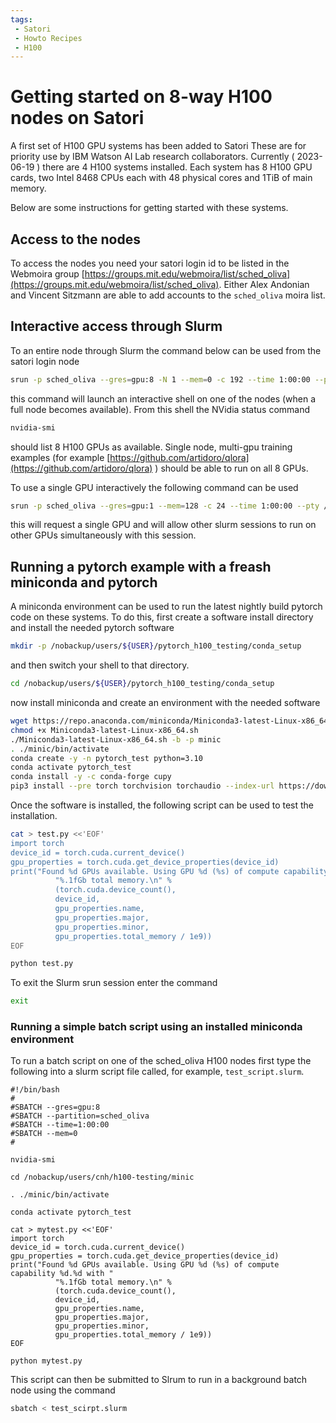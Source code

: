 ```yaml
---
tags:
 - Satori
 - Howto Recipes
 - H100
---
```

# Getting started on 8-way H100 nodes on Satori

A first set of H100 GPU systems has been added to Satori 
These are for priority use by IBM Watson AI Lab research collaborators.
Currently ( 2023-06-19 ) there are 4 H100 systems installed. 
Each system has 8 H100 GPU cards, two Intel 8468 CPUs each with
48 physical cores and 1TiB of main memory.

Below are some instructions for getting started with these systems. 


## Access to the nodes

To access the nodes you need your satori login id to be listed in the Webmoira 
group [https://groups.mit.edu/webmoira/list/sched_oliva](https://groups.mit.edu/webmoira/list/sched_oliva). 
Either Alex Andonian and Vincent Sitzmann are able to add accounts to the `sched_oliva` moira list.

## Interactive access through Slurm

To an entire node through Slurm the command below can be used from the satori login node

```bash
srun -p sched_oliva --gres=gpu:8 -N 1 --mem=0 -c 192 --time 1:00:00 --pty /bin/bash
```

this command will launch an interactive shell on one of the nodes (when a full node becomes available). 
From this shell the NVidia status command 
```bash
nvidia-smi
```
should list 8 H100 GPUs as available. Single node, multi-gpu training examples (for example
[https://github.com/artidoro/qlora](https://github.com/artidoro/qlora) ) should be able to run 
on all 8 GPUs. 

To use a single GPU interactively the following command can be used
```bash
srun -p sched_oliva --gres=gpu:1 --mem=128 -c 24 --time 1:00:00 --pty /bin/bash
```

this will request a single GPU and will allow other slurm sessions to run on other GPUs 
simultaneously with this session.

## Running a pytorch example with a freash miniconda and pytorch

A miniconda environment can be used to run the latest nightly build pytorch code on these 
systems. To do this, first create a software install directory and install the needed pytorch software

```bash
mkdir -p /nobackup/users/${USER}/pytorch_h100_testing/conda_setup
```

and then switch your shell to that directory.
```bash
cd /nobackup/users/${USER}/pytorch_h100_testing/conda_setup
```

now install miniconda and create an environment with the needed software
```bash
wget https://repo.anaconda.com/miniconda/Miniconda3-latest-Linux-x86_64.sh 
chmod +x Miniconda3-latest-Linux-x86_64.sh
./Miniconda3-latest-Linux-x86_64.sh -b -p minic
. ./minic/bin/activate 
conda create -y -n pytorch_test python=3.10
conda activate pytorch_test                          
conda install -y -c conda-forge cupy
pip3 install --pre torch torchvision torchaudio --index-url https://download.pytorch.org/whl/nightly/cu121
```

Once the software is installed, the following script can be used to test the installation.
```bash
cat > test.py <<'EOF'
import torch
device_id = torch.cuda.current_device()
gpu_properties = torch.cuda.get_device_properties(device_id)
print("Found %d GPUs available. Using GPU %d (%s) of compute capability %d.%d with "
          "%.1fGb total memory.\n" % 
          (torch.cuda.device_count(),
          device_id,
          gpu_properties.name,
          gpu_properties.major,
          gpu_properties.minor,
          gpu_properties.total_memory / 1e9))
EOF

python test.py
```

To exit the Slurm srun session enter the command
```bash
exit
```


### Running a simple batch script using an installed miniconda environment

To run a batch script on one of the sched_oliva H100 nodes first type the following into
a slurm script file called, for example, `test_script.slurm`.

```
#!/bin/bash
#
#SBATCH --gres=gpu:8
#SBATCH --partition=sched_oliva
#SBATCH --time=1:00:00
#SBATCH --mem=0
#

nvidia-smi

cd /nobackup/users/cnh/h100-testing/minic

. ./minic/bin/activate

conda activate pytorch_test

cat > mytest.py <<'EOF'
import torch
device_id = torch.cuda.current_device()
gpu_properties = torch.cuda.get_device_properties(device_id)
print("Found %d GPUs available. Using GPU %d (%s) of compute capability %d.%d with "
          "%.1fGb total memory.\n" %
          (torch.cuda.device_count(),
          device_id,
          gpu_properties.name,
          gpu_properties.major,
          gpu_properties.minor,
          gpu_properties.total_memory / 1e9))
EOF

python mytest.py
```

This script can then be submitted to Slrum to run in a background batch node using the command

```bash
sbatch < test_scirpt.slurm
```






